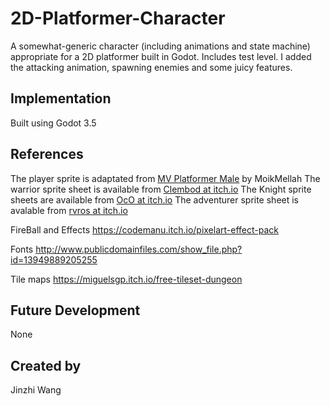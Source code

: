 # 2D-Platformer-Character

A somewhat-generic character (including animations and state machine) appropriate for a 2D platformer built in Godot. Includes test level. I added the attacking animation, spawning enemies and some juicy features.

## Implementation

Built using Godot 3.5

## References

The player sprite is adaptated from [MV Platformer Male](https://opengameart.org/content/mv-platformer-male-32x64) by MoikMellah
The warrior sprite sheet is available from [Clembod at itch.io](https://clembod.itch.io/warrior-free-animation-set)
The Knight sprite sheets are available from [OcO at itch.io](https://oco.itch.io/medieval-fantasy-character-pack)
The adventurer sprite sheet is avalable from [rvros at itch.io](https://rvros.itch.io/animated-pixel-hero)

FireBall and Effects
https://codemanu.itch.io/pixelart-effect-pack

Fonts
http://www.publicdomainfiles.com/show_file.php?id=13949889205255

Tile maps
https://miguelsgp.itch.io/free-tileset-dungeon


## Future Development

None

## Created by 

Jinzhi Wang
